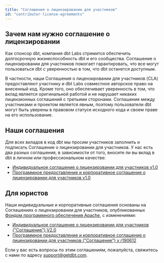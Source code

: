 ```yaml
---
title: "Соглашения о лицензировании для участников"
id: "contributor-license-agreements"
---
```


## Зачем нам нужно соглашение о лицензировании

Как спонсор dbt, компания dbt Labs стремится обеспечить долгосрочную жизнеспособность dbt и его сообщества. Соглашение о лицензировании для участников помогает гарантировать, что все могут пользоваться dbt с уверенностью в том, что dbt останется доступным.

В частности, наши Соглашения о лицензировании для участников (CLA) предоставляют участнику и dbt Labs совместное авторское право на внесенный код. Кроме того, оно обеспечивает уверенность в том, что вклад является оригинальной работой и не нарушает никаких лицензионных соглашений с третьими сторонами. Соглашение между участниками и проектом является явным, поэтому пользователи dbt могут быть уверены в правовом статусе исходного кода и своем праве на его использование.

## Наши соглашения

Для всех вкладов в код dbt мы просим участников заполнить и подписать Соглашение о лицензировании для участников. У нас есть два разных соглашения, в зависимости от того, вносите ли вы вклад в dbt в личном или профессиональном качестве:

- [Индивидуальное соглашение о лицензировании для участников v1.0](https://docs.google.com/forms/d/e/1FAIpQLScfOV7K4enYRHozrDRP6BBIXjOij-JDGca6WBTHyP_ANXSqlg/viewform?usp=sf_link)
- [Программное предоставление и корпоративное соглашение о лицензировании для участников v1.0](https://docs.google.com/forms/d/e/1FAIpQLScDSTwGIlVyGWCMMvmszaXSE5IhIIRyeLQkgWf1-CSC2RnLww/viewform?usp=sf_link)

## Для юристов

Наши индивидуальные и корпоративные соглашения основаны на Соглашениях о лицензировании для участников, опубликованных [Фондом программного обеспечения Apache](http://www.apache.org/), с изменениями:
- [Индивидуальное соглашение о лицензировании для участников ("Соглашение") V2.0](http://www.apache.org/licenses/icla.txt)
- [Программное предоставление и корпоративное соглашение о лицензировании для участников ("Соглашение") v r190612](http://www.apache.org/licenses/cla-corporate.txt)

Если у вас есть вопросы по этим соглашениям, пожалуйста, свяжитесь с нами по адресу support@getdbt.com.